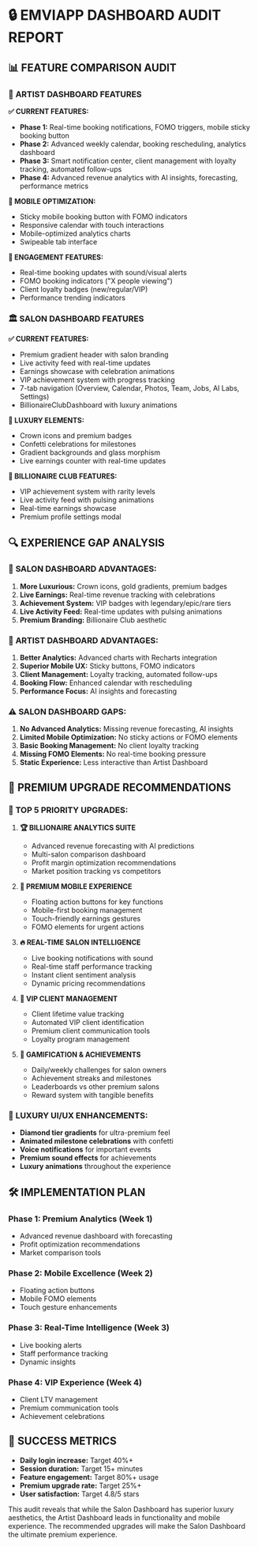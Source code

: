 # 🔒 EMVIAPP DASHBOARD AUDIT REPORT

## 📊 **FEATURE COMPARISON AUDIT**

### 🎨 **ARTIST DASHBOARD FEATURES**
**✅ CURRENT FEATURES:**
- **Phase 1:** Real-time booking notifications, FOMO triggers, mobile sticky booking button
- **Phase 2:** Advanced weekly calendar, booking rescheduling, analytics dashboard
- **Phase 3:** Smart notification center, client management with loyalty tracking, automated follow-ups
- **Phase 4:** Advanced revenue analytics with AI insights, forecasting, performance metrics

**📱 MOBILE OPTIMIZATION:**
- Sticky mobile booking button with FOMO indicators
- Responsive calendar with touch interactions
- Mobile-optimized analytics charts
- Swipeable tab interface

**🎯 ENGAGEMENT FEATURES:**
- Real-time booking updates with sound/visual alerts
- FOMO booking indicators ("X people viewing")
- Client loyalty badges (new/regular/VIP)
- Performance trending indicators

### 🏛️ **SALON DASHBOARD FEATURES**
**✅ CURRENT FEATURES:**
- Premium gradient header with salon branding
- Live activity feed with real-time updates
- Earnings showcase with celebration animations
- VIP achievement system with progress tracking
- 7-tab navigation (Overview, Calendar, Photos, Team, Jobs, AI Labs, Settings)
- BillionaireClubDashboard with luxury animations

**💎 LUXURY ELEMENTS:**
- Crown icons and premium badges
- Confetti celebrations for milestones
- Gradient backgrounds and glass morphism
- Live earnings counter with real-time updates

**🚀 BILLIONAIRE CLUB FEATURES:**
- VIP achievement system with rarity levels
- Live activity feed with pulsing animations
- Real-time earnings showcase
- Premium profile settings modal

## 🔍 **EXPERIENCE GAP ANALYSIS**

### 💸 **SALON DASHBOARD ADVANTAGES:**
1. **More Luxurious:** Crown icons, gold gradients, premium badges
2. **Live Earnings:** Real-time revenue tracking with celebrations
3. **Achievement System:** VIP badges with legendary/epic/rare tiers
4. **Live Activity Feed:** Real-time updates with pulsing animations
5. **Premium Branding:** Billionaire Club aesthetic

### 🎯 **ARTIST DASHBOARD ADVANTAGES:**
1. **Better Analytics:** Advanced charts with Recharts integration
2. **Superior Mobile UX:** Sticky buttons, FOMO indicators
3. **Client Management:** Loyalty tracking, automated follow-ups
4. **Booking Flow:** Enhanced calendar with rescheduling
5. **Performance Focus:** AI insights and forecasting

### ⚠️ **SALON DASHBOARD GAPS:**
1. **No Advanced Analytics:** Missing revenue forecasting, AI insights
2. **Limited Mobile Optimization:** No sticky actions or FOMO elements
3. **Basic Booking Management:** No client loyalty tracking
4. **Missing FOMO Elements:** No real-time booking pressure
5. **Static Experience:** Less interactive than Artist Dashboard

## 🚀 **PREMIUM UPGRADE RECOMMENDATIONS**

### 🎯 **TOP 5 PRIORITY UPGRADES:**

1. **🏆 BILLIONAIRE ANALYTICS SUITE**
   - Advanced revenue forecasting with AI predictions
   - Multi-salon comparison dashboard
   - Profit margin optimization recommendations
   - Market position tracking vs competitors

2. **💎 PREMIUM MOBILE EXPERIENCE**
   - Floating action buttons for key functions
   - Mobile-first booking management
   - Touch-friendly earnings gestures
   - FOMO elements for urgent actions

3. **🔥 REAL-TIME SALON INTELLIGENCE**
   - Live booking notifications with sound
   - Real-time staff performance tracking
   - Instant client sentiment analysis
   - Dynamic pricing recommendations

4. **👑 VIP CLIENT MANAGEMENT**
   - Client lifetime value tracking
   - Automated VIP client identification
   - Premium client communication tools
   - Loyalty program management

5. **🎊 GAMIFICATION & ACHIEVEMENTS**
   - Daily/weekly challenges for salon owners
   - Achievement streaks and milestones
   - Leaderboards vs other premium salons
   - Reward system with tangible benefits

### 🎨 **LUXURY UI/UX ENHANCEMENTS:**
- **Diamond tier gradients** for ultra-premium feel
- **Animated milestone celebrations** with confetti
- **Voice notifications** for important events
- **Premium sound effects** for achievements
- **Luxury animations** throughout the experience

## 🛠️ **IMPLEMENTATION PLAN**

### **Phase 1: Premium Analytics (Week 1)**
- Advanced revenue dashboard with forecasting
- Profit optimization recommendations
- Market comparison tools

### **Phase 2: Mobile Excellence (Week 2)**
- Floating action buttons
- Mobile FOMO elements
- Touch gesture enhancements

### **Phase 3: Real-Time Intelligence (Week 3)**
- Live booking alerts
- Staff performance tracking
- Dynamic insights

### **Phase 4: VIP Experience (Week 4)**
- Client LTV management
- Premium communication tools
- Achievement celebrations

## 🎯 **SUCCESS METRICS**
- **Daily login increase:** Target 40%+ 
- **Session duration:** Target 15+ minutes
- **Feature engagement:** Target 80%+ usage
- **Premium upgrade rate:** Target 25%+
- **User satisfaction:** Target 4.8/5 stars

This audit reveals that while the Salon Dashboard has superior luxury aesthetics, the Artist Dashboard leads in functionality and mobile experience. The recommended upgrades will make the Salon Dashboard the ultimate premium experience.